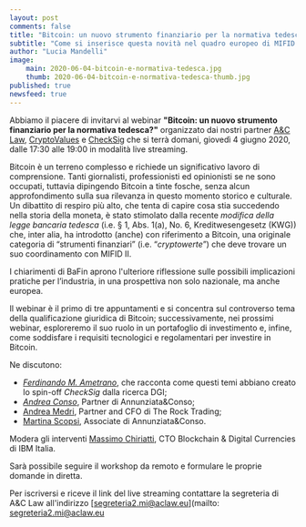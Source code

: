 ```yaml
---
layout: post
comments: false
title: "Bitcoin: un nuovo strumento finanziario per la normativa tedesca?"
subtitle: "Come si inserisce questa novità nel quadro europeo di MIFID II" 
author: "Lucia Mandelli"
image:
    main: 2020-06-04-bitcoin-e-normativa-tedesca.jpg
    thumb: 2020-06-04-bitcoin-e-normativa-tedesca-thumb.jpg
published: true
newsfeed: true
---
```


Abbiamo il piacere di invitarvi al webinar **"Bitcoin: un nuovo strumento finanziario per la normativa tedesca?"** organizzato dai nostri partner [A&C Law](https://aclaw.eu/it/home/), [CryptoValues](https://cryptovalues.eu//) e [CheckSig](https:/checksig.io/) che si terrà domani, giovedì 4 giugno 2020,
dalle 17:30 alle 19:00 in modalità live streaming.  

Bitcoin è un terreno complesso e richiede un significativo lavoro di comprensione. Tanti giornalisti, professionisti ed opinionisti se ne sono occupati, tuttavia dipingendo Bitcoin a tinte fosche, senza alcun approfondimento sulla sua rilevanza in questo momento storico e culturale. Un dibattito di respiro più alto, che tenta di capire cosa stia succedendo nella storia della moneta, è stato stimolato dalla recente _modifica della legge bancaria tedesca_ (i.e. § 1, Abs. 1(a), No. 6,
Kreditwesengesetz (KWG)) che, inter alia, ha introdotto (anche) con riferimento a Bitcoin, una originale categoria di “strumenti finanziari” (i.e. “_cryptowerte_”) che deve trovare un suo coordinamento con MIFID II.

I chiarimenti di BaFin aprono l'ulteriore riflessione sulle possibili implicazioni pratiche per l’industria, in una prospettiva non solo nazionale, ma anche europea.

Il webinar è il primo di tre appuntamenti e si concentra sul controverso tema della qualificazione giuridica di Bitcoin; successivamente, nei prossimi webinar, esploreremo il suo ruolo in un portafoglio di investimento e, infine, come soddisfare i requisiti tecnologici e regolamentari per investire in Bitcoin.

Ne discutono:

- [*Ferdinando M. Ametrano*](http://www.ametrano.net/bbt/), che racconta come questi temi abbiano creato lo spin-off _CheckSig_ dalla ricerca DGI;
- [*Andrea Conso*](https://www.linkedin.com/in/andrea-conso/), Partner di Annunziata&Conso;
- [Andrea Medri](https://www.linkedin.com/in/andrea-medri-5792828b/), Partner and CFO di The Rock Trading;
- [Martina Scopsi](https://www.unibocconi.eu/wps/wcm/connect/47e8e165-c722-4acb-86c1-34987a8bcb7c/SCOPSI_Martina.pdf?MOD=AJPERES&CVID=lzjGGuW), Associate di Annunziata&Conso.

Modera gli interventi [Massimo Chiriatti](https://www.linkedin.com/in/massimochiriatti/?originalSubdomain=it), CTO Blockchain & Digital Currencies di IBM Italia.

Sarà possibile seguire il workshop da remoto e formulare le proprie domande in diretta.

Per iscriversi e riceve il link del live streaming contattare la segreteria di A&C Law all'indirizzo [segreteria2.mi@aclaw.eu](mailto: segreteria2.mi@aclaw.eu
